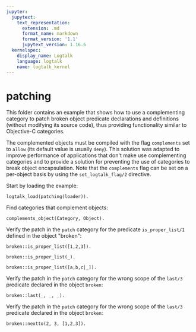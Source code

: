 ```yaml
---
jupyter:
  jupytext:
    text_representation:
      extension: .md
      format_name: markdown
      format_version: '1.1'
      jupytext_version: 1.16.6
  kernelspec:
    display_name: Logtalk
    language: logtalk
    name: logtalk_kernel
---
```


<!--
________________________________________________________________________

This file is part of Logtalk <https://logtalk.org/>  
SPDX-FileCopyrightText: 1998-2025 Paulo Moura <pmoura@logtalk.org>  
SPDX-License-Identifier: Apache-2.0

Licensed under the Apache License, Version 2.0 (the "License");
you may not use this file except in compliance with the License.
You may obtain a copy of the License at

    http://www.apache.org/licenses/LICENSE-2.0

Unless required by applicable law or agreed to in writing, software
distributed under the License is distributed on an "AS IS" BASIS,
WITHOUT WARRANTIES OR CONDITIONS OF ANY KIND, either express or implied.
See the License for the specific language governing permissions and
limitations under the License.
________________________________________________________________________
-->

# patching

This folder contains an example that shows how to use a complementing
category to patch broken object predicate declarations and definitions 
(without modifying its source code), thus providing functionality similar
to Objective-C categories.

The complemented objects must be compiled with the flag `complements` set
to `allow` (its default value is usually `deny`). This solution was adapted
to improve performance of applications that don't make use complementing
categories and to provide a solution for preventing the use of categories
to break object encapsulation. Note that the `complements` flag can be set
on a per-object basis by using the `set_logtalk_flag/2` directive.

Start by loading the example:

```logtalk
logtalk_load(patching(loader)).
```

<!--
true.
-->

Find categories that complement objects:

```logtalk
complements_object(Category, Object).
```

<!--
Category = patch, Object = broken.
-->

Verify the patch in the `patch` category for the predicate `is_proper_list/1`
defined in the object "broken":

```logtalk
broken::is_proper_list([1,2,3]).
```

<!--
true.
-->

```logtalk
broken::is_proper_list(_).
```

<!--
false.
-->

```logtalk
broken::is_proper_list([a,b,c|_]).
```

<!--
false.
-->

Verify the patch in the `patch` category for the wrong scope of the `last/3`
predicate declared in the object `broken`:

```logtalk
broken::last(_, _, _).
```

<!--
    permission_error(access, private_predicate, last/3),
    broken::last(_, _, _),
    user)
-->

Verify the patch in the `patch` category for the wrong scope of the `last/3`
predicate declared in the object `broken`:

```logtalk
broken::nextto(2, 3, [1,2,3]).
```

<!--
true.
-->
